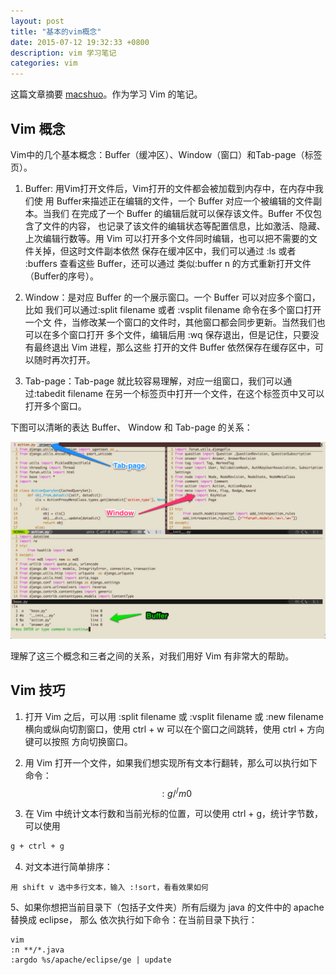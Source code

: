 ```yaml
---
layout: post
title: "基本的vim概念"
date: 2015-07-12 19:32:33 +0800
description: vim 学习笔记
categories: vim
---
```


这篇文章摘要 [macshuo](http://macshuo.com/?p=877)。作为学习 Vim 的笔记。

## Vim 概念

Vim中的几个基本概念：Buffer（缓冲区）、Window（窗口）和Tab-page（标签页）。

1. Buffer: 用Vim打开文件后，Vim打开的文件都会被加载到内存中，在内存中我们使
用 Buffer来描述正在编辑的文件，一个 Buffer 对应一个被编辑的文件副本。当我们
在完成了一个 Buffer 的编辑后就可以保存该文件。Buffer 不仅包含了文件的内容，
也记录了该文件的编辑状态等配置信息，比如激活、隐藏、上次编辑行数等。用 Vim 可以打开多个文件同时编辑，也可以把不需要的文件关掉，但这时文件副本依然
保存在缓冲区中，我们可以通过 :ls 或者 :buffers 查看这些 Buffer，还可以通过
类似:buffer n 的方式重新打开文件（Buffer的序号）。

2. Window：是对应 Buffer 的一个展示窗口。一个 Buffer 可以对应多个窗口，比如
我们可以通过:split filename 或者 :vsplit filename 命令在多个窗口打开一个文
件，当修改某一个窗口的文件时，其他窗口都会同步更新。当然我们也可以在多个窗口打开
多个文件，编辑后用 :wq 保存退出，但是记住，只要没有最终退出 Vim 进程，那么这些
打开的文件 Buffer 依然保存在缓存区中，可以随时再次打开。

3. Tab-page：Tab-page 就比较容易理解，对应一组窗口，我们可以通过:tabedit filename
在另一个标签页中打开一个文件，在这个标签页中又可以打开多个窗口。

下图可以清晰的表达 Buffer、 Window 和 Tab-page 的关系：

<img src="/assets/images/bwt.png"/>

理解了这三个概念和三者之间的关系，对我们用好 Vim 有非常大的帮助。

## Vim 技巧

1. 打开 Vim 之后，可以用 :split filename 或 :vsplit filename 或 :new filename
横向或纵向切割窗口，使用 ctrl + w 可以在个窗口之间跳转，使用 ctrl + 方向键可以按照
方向切换窗口。

2. 用 Vim 打开一个文件，如果我们想实现所有文本行翻转，那么可以执行如下命令：$$:g/^/m 0$$

3. 在 Vim 中统计文本行数和当前光标的位置，可以使用 ctrl + g，统计字节数，可以使用

~~~ bash
g + ctrl + g
~~~

4. 对文本进行简单排序：

~~~
用 shift v 选中多行文本，输入 :!sort，看看效果如何
~~~

5、如果你想把当前目录下（包括子文件夹）所有后缀为 java 的文件中的 apache 替换成 eclipse，
那么 依次执行如下命令：在当前目录下执行：

~~~
vim
:n **/*.java
:argdo %s/apache/eclipse/ge | update
~~~

